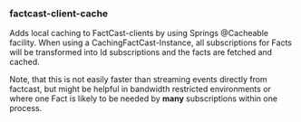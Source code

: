 ### factcast-client-cache

Adds local caching to FactCast-clients by using Springs @Cacheable facility. 
When using a CachingFactCast-Instance, all subscriptions for Facts will be transformed into Id subscriptions and the facts are fetched and cached.

Note, that this is not easily faster than streaming events directly from factcast, but might be helpful in bandwidth restricted environments or where one Fact is likely to be needed by **many** subscriptions within one process.  